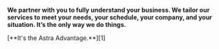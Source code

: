 **We partner with you to fully understand your business. We tailor our services to meet your needs, your schedule, your company, and your situation. It’s the only way we do things.**

<p class="align-right">
  [**It's the Astra Advantage.**][1]
</p>

[1]: #
